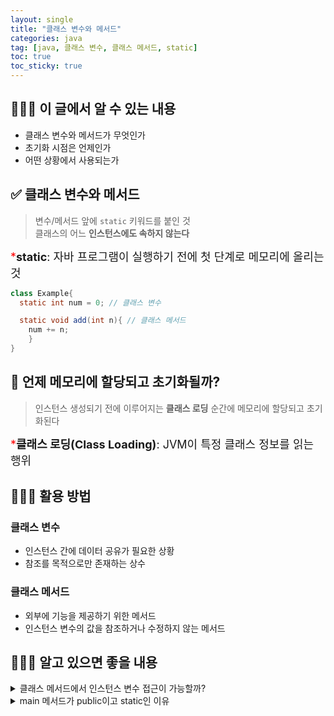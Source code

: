 ```yaml
---
layout: single
title: "클래스 변수와 메서드"
categories: java
tag: [java, 클래스 변수, 클래스 메서드, static]
toc: true
toc_sticky: true
---
```


## 👩🏻‍🏫 이 글에서 알 수 있는 내용

- 클래스 변수와 메서드가 무엇인가
- 초기화 시점은 언제인가
- 어떤 상황에서 사용되는가

## ✅ 클래스 변수와 메서드

> 변수/메서드 앞에 `static` 키워드를 붙인 것  
> 클래스의 어느 **인스턴스에도 속하지 않는다**

<span style="font-size:18px;color:red;">\*</span><span style="font-size:18px;">**static**: 자바 프로그램이 실행하기 전에 첫 단계로 메모리에 올리는 것</span>

```java
class Example{
  static int num = 0; // 클래스 변수

  static void add(int n){ // 클래스 메서드
    num += n;
    }
}
```

## 🤔 언제 메모리에 할당되고 초기화될까?

> 인스턴스 생성되기 전에 이루어지는 **클래스 로딩** 순간에 메모리에 할당되고 초기화된다

<span style="font-size:18px;color:red;">\*</span><span style="font-size:18px;">**클래스 로딩(Class Loading)**: JVM이 특정 클래스 정보를 읽는 행위</span>

## 👩🏻‍💻 활용 방법

### 클래스 변수

- 인스턴스 간에 데이터 공유가 필요한 상황
- 참조를 목적으로만 존재하는 상수

### 클래스 메서드

- 외부에 기능을 제공하기 위한 메서드
- 인스턴스 변수의 값을 참조하거나 수정하지 않는 메서드

## 🧗🏼‍♀️ 알고 있으면 좋을 내용

<details>
<summary>클래스 메서드에서 인스턴스 변수 접근이 가능할까?</summary>
<br/>
<div markdown="1"> 
<span style="color:red">**❗️NO❗️**</span>   
클래스 메서드는 인스턴스에 속하지 않으므로 **인스턴스 변수에 접근 불가능**   
같은 이유로, 클래스 메서드는 **인스턴스 메서드의 호출도 불가능**
</div>
</details>

<details>
<summary>main 메서드가 public이고 static인 이유</summary>
<br/>
<div markdown="1">

- `public`인 이유: main 메서드의 호출이 이루어지는 영역은 **클래스 외부**이다
- `static`인 이유: main 메서드는 인스턴스가 생성되기 이전에 호출되어야 하므로, **클래스 로딩 시에 메모리에 적재**되어야 한다

</div>
</details>
